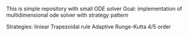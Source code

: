 This is simple repository with small ODE solver 
Goal: 
    implementation of multidimensional ode solver with strategy pattern

Strategies: 
    liniear
    Trapezoidal rule
    Adaptive Runge-Kutta 4/5 order
